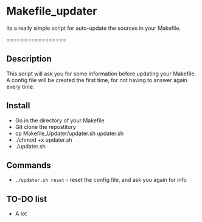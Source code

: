 # Makefile_updater
Its a really simple script for auto-update the sources in your Makefile.

=================

## Description

This script will ask you for some information before updating your Makefile.
A config file will be created the first time, for not having to answer again every time.

## Install

* Go in the directory of your Makefile
* Git clone the repostitory
* cp Makefile_Updater/updater.sh updater.sh
* ./chmod +x updater.sh
* ./updater.sh


## Commands

- `./updater.sh reset` - reset the config file, and ask you again for info

## TO-DO list

 * A lot
